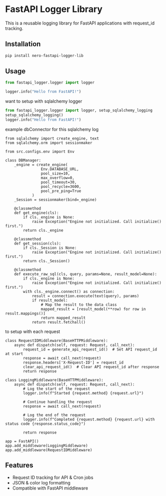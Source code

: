 # FastAPI Logger Library

This is a reusable logging library for FastAPI applications with request_id tracking.

## Installation
```bash
pip install nero-fastapi-logger-lib
```

## Usage
```python
from fastapi_logger.logger import logger

logger.info("Hello from FastAPI!")
```

want to setup with sqlalchemy logger
```python with sqlalchemy
from fastapi_logger.logger import logger, setup_sqlalchemy_logging
setup_sqlalchemy_logging()
logger.info("Hello from FastAPI!")
```
example dbConnector for this sqlalchemy log
```
from sqlalchemy import create_engine, text
from sqlalchemy.orm import sessionmaker

from src.configs.env import Env

class DBManager:
    _engine = create_engine(
                Env.DATABASE_URL,
                pool_size=10,
                max_overflow=0,
                pool_timeout=30,
                pool_recycle=3600,
                pool_pre_ping=True
            )
    _Session = sessionmaker(bind=_engine)

    @classmethod
    def get_engine(cls):
        if cls._engine is None:
            raise Exception("Engine not initialized. Call initialize() first.")
        return cls._engine

    @classmethod
    def get_session(cls):
        if cls._Session is None:
            raise Exception("Engine not initialized. Call initialize() first.")
        return cls._Session()

    @classmethod
    def execute_raw_sql(cls, query, params=None, result_model=None):
        if cls._engine is None:
            raise Exception("Engine not initialized. Call initialize() first.")
        with cls._engine.connect() as connection:
            result = connection.execute(text(query), params)
            if result_model:
                # Map the result to the data class
                mapped_result = [result_model(**row) for row in result.mappings()]
                return mapped_result
            return result.fetchall()

```

to setup with each request
```
class RequestIDMiddleware(BaseHTTPMiddleware):
    async def dispatch(self, request: Request, call_next):
        request_id = generate_api_request_id()  # Set API request_id at start
        response = await call_next(request)
        response.headers['X-Request-ID'] = request_id
        clear_api_request_id()  # Clear API request_id after response
        return response

class LoggingMiddleware(BaseHTTPMiddleware):
    async def dispatch(self, request: Request, call_next):
        # Log the start of the request
        logger.info(f"Started {request.method} {request.url}")

        # Continue handling the request
        response = await call_next(request)

        # Log the end of the request
        logger.info(f"Completed {request.method} {request.url} with status code {response.status_code}")

        return response

app = FastAPI()
app.add_middleware(LoggingMiddleware)
app.add_middleware(RequestIDMiddleware)
```

## Features
- Request ID tracking for API & Cron jobs
- JSON & color log formatting
- Compatible with FastAPI middleware
